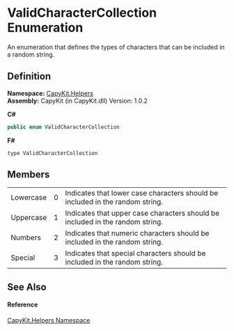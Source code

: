 # ValidCharacterCollection Enumeration


An enumeration that defines the types of characters that can be included in a random string.



## Definition
**Namespace:** <a href="N_CapyKit_Helpers.md">CapyKit.Helpers</a>  
**Assembly:** CapyKit (in CapyKit.dll) Version: 1.0.2

**C#**
``` C#
public enum ValidCharacterCollection
```
**F#**
``` F#
type ValidCharacterCollection
```



## Members
<table>
<tr>
<td>Lowercase</td>
<td>0</td>
<td>Indicates that lower case characters should be included in the random string.</td></tr>
<tr>
<td>Uppercase</td>
<td>1</td>
<td>Indicates that upper case characters should be included in the random string.</td></tr>
<tr>
<td>Numbers</td>
<td>2</td>
<td>Indicates that numeric characters should be included in the random string.</td></tr>
<tr>
<td>Special</td>
<td>3</td>
<td>Indicates that special characters should be included in the random string.</td></tr>
</table>

## See Also


#### Reference
<a href="N_CapyKit_Helpers.md">CapyKit.Helpers Namespace</a>  

